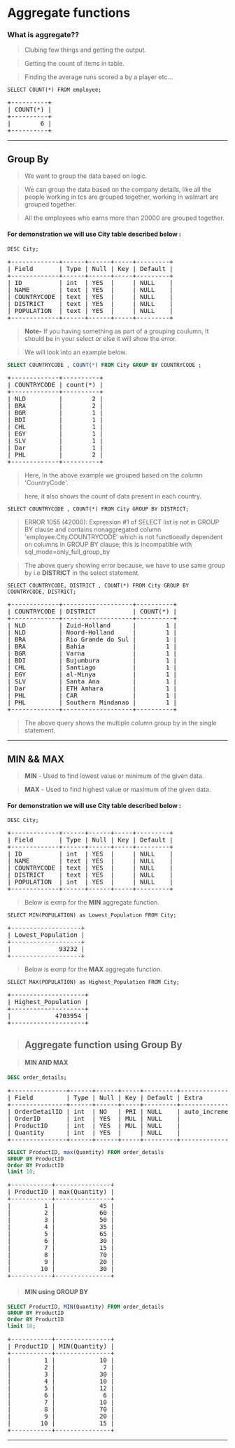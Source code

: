 # Aggregate functions

### What is aggregate??

> Clubing few things and getting the output.

> Getting the count of items in table.

> Finding the average runs scored a by a player etc...

    SELECT COUNT(*) FROM employee;

<pre>
+----------+
| COUNT(*) |
+----------+
|        6 |
+----------+
</pre>
---

## Group By

> We want to group the data based on logic.

> We can group the data based on the company details, like all the people working in tcs are grouped together, working in walmart are grouped together.

> All the employees who earns more than 20000 are grouped together. 

#### For demonstration we will use City table described below :

    DESC City;

<pre>
+-------------+------+------+-----+---------+
| Field       | Type | Null | Key | Default |
+-------------+------+------+-----+---------+
| ID          | int  | YES  |     | NULL    |       
| NAME        | text | YES  |     | NULL    |      
| COUNTRYCODE | text | YES  |     | NULL    |       
| DISTRICT    | text | YES  |     | NULL    |       
| POPULATION  | text | YES  |     | NULL    |   
+-------------+------+------+-----+---------+
</pre>

> **Note-** If you having something as part of a grouping coulumn, It should be in your select or else it will show the error.

> We will look into an example below.

```sql
SELECT COUNTRYCODE , COUNT(*) FROM City GROUP BY COUNTRYCODE ;
```

<pre>
+-------------+----------+
| COUNTRYCODE | count(*) |
+-------------+----------+
| NLD         |        2 |
| BRA         |        2 |
| BGR         |        1 |
| BDI         |        1 |
| CHL         |        1 |
| EGY         |        1 |
| SLV         |        1 |
| Dar         |        1 |
| PHL         |        2 |
+-------------+----------+
</pre>

> Here, In the above example we grouped based on the column 'CountryCode'.

> here, it also shows the count of data present in each country.    

    SELECT COUNTRYCODE , COUNT(*) FROM City GROUP BY DISTRICT;

> ERROR 1055 (42000): Expression #1 of SELECT list is not in GROUP BY clause and contains nonaggregated column 'employee.City.COUNTRYCODE' which is not functionally dependent on columns in GROUP BY clause; this is incompatible with sql_mode=only_full_group_by

> The above query showing error because, we have to use same group by i.e **DISTRICT** in the select statement. 

    SELECT COUNTRYCODE, DISTRICT , COUNT(*) FROM City GROUP BY COUNTRYCODE, DISTRICT;

<pre>
+-------------+-------------------+----------+
| COUNTRYCODE | DISTRICT          | COUNT(*) |
+-------------+-------------------+----------+
| NLD         | Zuid-Holland      |        1 |
| NLD         | Noord-Holland     |        1 |
| BRA         | Rio Grande do Sul |        1 |
| BRA         | Bahia             |        1 |
| BGR         | Varna             |        1 |
| BDI         | Bujumbura         |        1 |
| CHL         | Santiago          |        1 |
| EGY         | al-Minya          |        1 |
| SLV         | Santa Ana         |        1 |
| Dar         | ETH Amhara        |        1 |
| PHL         | CAR               |        1 |
| PHL         | Southern Mindanao |        1 |
+-------------+-------------------+----------+
</pre>

> The above query shows the multiple column group by in the single statement.  
---

## MIN && MAX

> **MIN** - Used to find lowest value or minimum of the given data.

> **MAX** - Used to find highest value or maximum of the given data.

#### For demonstration we will use City table described below :

    DESC City;

<pre>
+-------------+------+------+-----+---------+
| Field       | Type | Null | Key | Default |
+-------------+------+------+-----+---------+
| ID          | int  | YES  |     | NULL    |       
| NAME        | text | YES  |     | NULL    |       
| COUNTRYCODE | text | YES  |     | NULL    |       
| DISTRICT    | text | YES  |     | NULL    |       
| POPULATION  | int  | YES  |     | NULL    |       
+-------------+------+------+-----+---------+
</pre>

> Below is exmp for the **MIN** aggregate function.

    SELECT MIN(POPULATION) as Lowest_Population FROM City;
<pre>
+-------------------+
| Lowest_Population |
+-------------------+
|             93232 |
+-------------------+
</pre>

> Below is exmp for the **MAX** aggregate function.

    SELECT MAX(POPULATION) as Highest_Population FROM City;
<pre>
+--------------------+
| Highest_Population |
+--------------------+
|            4703954 |
+--------------------+
</pre>

> ## Aggregate function using Group By

> #### MIN AND MAX
```sql
DESC order_details;
```
<pre>
+---------------+------+------+-----+---------+----------------+
| Field         | Type | Null | Key | Default | Extra          |
+---------------+------+------+-----+---------+----------------+
| OrderDetailID | int  | NO   | PRI | NULL    | auto_increment |
| OrderID       | int  | YES  | MUL | NULL    |                |
| ProductID     | int  | YES  | MUL | NULL    |                |
| Quantity      | int  | YES  |     | NULL    |                |
+---------------+------+------+-----+---------+----------------+
</pre>
```sql
SELECT ProductID, max(Quantity) FROM order_details 
GROUP BY ProductID 
Order BY ProductID 
limit 10;
```
<pre>
+-----------+---------------+
| ProductID | max(Quantity) |
+-----------+---------------+
|         1 |            45 |
|         2 |            60 |
|         3 |            50 |
|         4 |            35 |
|         5 |            65 |
|         6 |            30 |
|         7 |            15 |
|         8 |            70 |
|         9 |            20 |
|        10 |            30 |
+-----------+---------------+
</pre>

> #### MIN using GROUP BY 

```sql
SELECT ProductID, MIN(Quantity) FROM order_details 
GROUP BY ProductID 
Order BY ProductID 
limit 10;
```
<pre>
+-----------+---------------+
| ProductID | MIN(Quantity) |
+-----------+---------------+
|         1 |            10 |
|         2 |             7 |
|         3 |            30 |
|         4 |            10 |
|         5 |            12 |
|         6 |             6 |
|         7 |            10 |
|         8 |            70 |
|         9 |            20 |
|        10 |            15 |
+-----------+---------------+
</pre>
---
